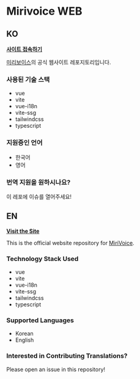 # Mirivoice WEB

## KO

**[사이트 접속하기](https://mirivoice.github.io/)**

[미리보이스](https://github.com/EX3exp/MiriVoice)의 공식 웹사이트 레포지토리입니다.

### 사용된 기술 스택

- vue
- vite
- vue-i18n
- vite-ssg
- tailwindcss
- typescript

### 지원중인 언어

- 한국어
- 영어

### 번역 지원을 원하시나요?

이 레포에 이슈를 열어주세요!

## EN

**[Visit the Site](https://mirivoice.github.io/)**

This is the official website repository for [MiriVoice](https://github.com/EX3exp/MiriVoice).

### Technology Stack Used

- vue
- vite
- vue-i18n
- vite-ssg
- tailwindcss
- typescript

### Supported Languages

- Korean
- English

### Interested in Contributing Translations?

Please open an issue in this repository!
